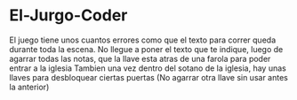 # El-Jurgo-Coder


El juego tiene unos cuantos errores como que el texto para correr queda durante toda la escena. 
No llegue a poner el texto que te indique, luego de agarrar todas las notas, que la llave esta atras de una farola para poder entrar a la iglesia
Tambien una vez dentro del sotano de la iglesia, hay unas llaves para desbloquear ciertas puertas (No agarrar otra llave sin usar antes la anterior) 
